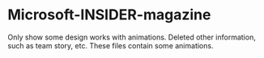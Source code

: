 # Microsoft-INSIDER-magazine
Only show some design works with animations. Deleted other information, such as team story, etc.
These files contain some animations.

